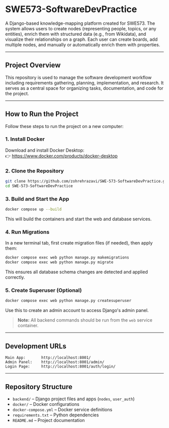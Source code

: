 # SWE573-SoftwareDevPractice

A Django-based knowledge-mapping platform created for SWE573. The system allows users to create nodes (representing people, topics, or any entities), enrich them with structured data (e.g., from Wikidata), and visualize their relationships on a graph. Each user can create boards, add multiple nodes, and manually or automatically enrich them with properties.

---

## Project Overview

This repository is used to manage the software development workflow including requirements gathering, planning, implementation, and research. It serves as a central space for organizing tasks, documentation, and code for the project.

---

## How to Run the Project

Follow these steps to run the project on a new computer:

### 1. Install Docker

Download and install Docker Desktop:  
👉 https://www.docker.com/products/docker-desktop

### 2. Clone the Repository

```bash
git clone https://github.com/zohrehrazavi/SWE-573-SoftwareDevPractice.git
cd SWE-573-SoftwareDevPractice
```

### 3. Build and Start the App

```bash
docker compose up --build
```

This will build the containers and start the web and database services.

### 4. Run Migrations

In a new terminal tab, first create migration files (if needed), then apply them:

```bash
docker compose exec web python manage.py makemigrations
docker compose exec web python manage.py migrate
```

This ensures all database schema changes are detected and applied correctly.

### 5. Create Superuser (Optional)

```bash
docker compose exec web python manage.py createsuperuser
```

Use this to create an admin account to access Django's admin panel.

> **Note:** All backend commands should be run from the `web` service container.

---

## Development URLs

```
Main App:       http://localhost:8001/
Admin Panel:    http://localhost:8001/admin/
Login Page:     http://localhost:8001/auth/login/
```

---

## Repository Structure

- `backend/` – Django project files and apps (`nodes`, `user_auth`)
- `docker/` – Docker configurations
- `docker-compose.yml` – Docker service definitions
- `requirements.txt` – Python dependencies
- `README.md` – Project documentation
